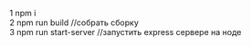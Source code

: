1 npm i <br>
2 npm run build //собрать сборку<br> 
3 npm run start-server //запустить express сервере на ноде<br> 
